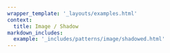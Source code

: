 ```yaml
---
wrapper_template: '_layouts/examples.html'
context:
  title: Image / Shadow
markdown_includes:
  example: '_includes/patterns/image/shadowed.html'
---
```

